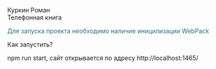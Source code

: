 <p>Куркин Роман<br />Телефонная книга</p>
<p style="color: #2e6c80;">Для запуска проекта необходимо наличие иницилизации WebPack</p>

<p>Как запустить?&nbsp;</p>
<p>npm run start, сайт открывается по адресу http://localhost:1465/</p>
